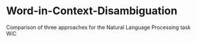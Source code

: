 # Word-in-Context-Disambiguation
Comparison of three approaches for the Natural Language Processing task WiC
